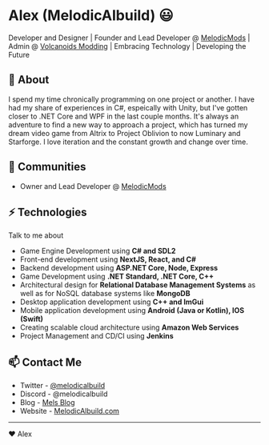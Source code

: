 # Alex (MelodicAlbuild) 😃
Developer and Designer | Founder and Lead Developer @ [MelodicMods](https://github.com/melodicmods) | Admin @ [Volcanoids Modding](https://github.com/VolcanoidsModding) | Embracing Technology | Developing the Future

## 🧐 About
I spend my time chronically programming on one project or another. I have had my share of experiences in C#, espeically with Unity, but I've gotten closer to .NET Core and WPF in the last couple months. It's always an adventure to find a new way to approach a project, which has turned my dream video game from Altrix to Project Oblivion to now Luminary and Starforge. I love iteration and the constant growth and change over time.

## 👯 Communities
- Owner and Lead Developer @ [MelodicMods](https://blog.melodicalbuild.com)

## ⚡ Technologies
Talk to me about
- Game Engine Development using **C# and SDL2**
- Front-end development using **NextJS, React, and C#**
- Backend development using **ASP.NET Core, Node, Express**
- Game Development using **.NET Standard, .NET Core, C++**
- Architectural design for **Relational Database Management Systems** as well as for NoSQL database systems like **MongoDB**
- Desktop application development using **C++ and ImGui**
- Mobile application development using **Android (Java or Kotlin), IOS (Swift)**
- Creating scalable cloud architecture using **Amazon Web Services**
- Project Management and CD/CI using **Jenkins**

## 📫 Contact Me
- Twitter - [@melodicalbuild](https://twitter.com/melodicalbuild)
- Discord - @melodicalbuild
- Blog - [Mels Blog](https://blog.melodicalbuild.com)
- Website - [MelodicAlbuild.com](https://melodicalbuild.com)

---
❤ Alex
